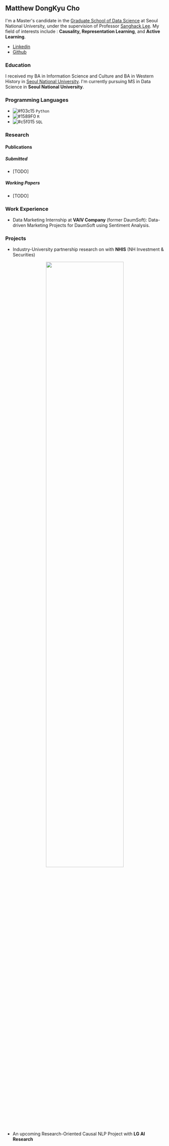## Matthew DongKyu Cho

I'm a Master's candidate in the [Graduate School of Data Science](https://gsds.snu.ac.kr/) at Seoul National University, under the supervision of Professor [Sanghack Lee](https://www.sanghacklee.me/). My field of interests include : **Causality, Representation Learning**, and **Active Learning**. 

- [Linkedin](https://www.linkedin.com/in/dong-kyu-cho-023259176/)
- [Github](https://github.com/umamicode)

### Education

I received my BA in Information Science and Culture and BA in Western History in [Seoul National University](https://en.snu.ac.kr/). I'm currently pursuing MS in Data Science in **Seoul National University**.

### Programming Languages
- ![#f03c15](https://via.placeholder.com/15/f03c15/f03c15.png) `Python`
- ![#1589F0](https://via.placeholder.com/15/1589F0/1589F0.png) `R`
- ![#c5f015](https://via.placeholder.com/15/c5f015/c5f015.png) `SQL`



### Research
#### Publications
##### Submitted
- [TODO]

##### Working Papers
- [TODO]

### Work Experience
- Data Marketing Internship at **VAIV Company** (former DaumSoft): Data-driven Marketing Projects for DaumSoft using Sentiment Analysis. 

### Projects
- Industry-University partnership research on <Stock Interrelation Research using Keyword and Supply Chain data> with **NHIS** (NH Investment & Securities) <br />
  
<center><img src="https://github.com/umamicode/umamicode.github.io/blob/main/nh_project.png?raw=true" width="70%" height="70%"></center>


- An upcoming Research-Oriented Causal NLP Project with **LG AI Research**
